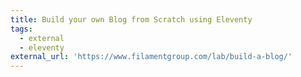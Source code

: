 ```yaml
---
title: Build your own Blog from Scratch using Eleventy
tags:
  - external
  - eleventy
external_url: 'https://www.filamentgroup.com/lab/build-a-blog/'
---
```


